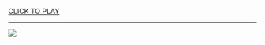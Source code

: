 
<a href="https://premium76.site?title=unblocked_games_69_ez&ref=13M">CLICK TO PLAY</a></h3>
<hr>

<a href="https://premium76.site?title=unblocked_games_69_ez&ref=13M"><img src="https://clearcache.store/games.png"></a>


